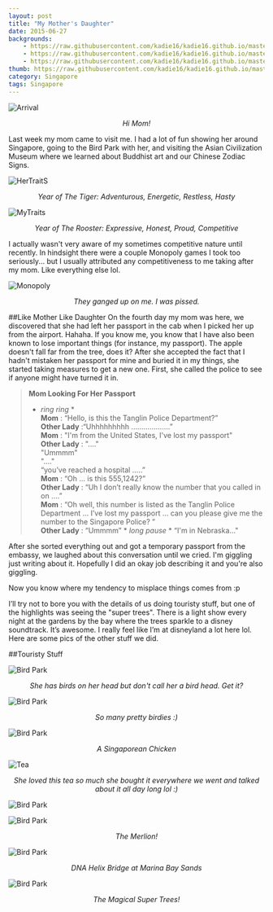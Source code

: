 ```yaml
---
layout: post
title: "My Mother's Daughter"
date: 2015-06-27
backgrounds:
    - https://raw.githubusercontent.com/kadie16/kadie16.github.io/master/assets/images/posts/mom/wave.JPG 
    - https://raw.githubusercontent.com/kadie16/kadie16.github.io/master/assets/images/posts/mom/pano2.JPG   
    - https://raw.githubusercontent.com/kadie16/kadie16.github.io/master/assets/images/posts/mom/superTrees2.JPG   
thumb: https://raw.githubusercontent.com/kadie16/kadie16.github.io/master/assets/images/posts/mom/Mer1.JPG
category: Singapore
tags: Singapore
---
```


![Arrival](https://github.com/kadie16/kadie16.github.io/raw/master/assets/images/posts/mom/arrival.JPG) _<center>Hi Mom!</center>_

Last week my mom came to visit me. I had a lot of fun showing her around Singapore, going to the Bird Park with her, and visiting the Asian Civilization Museum where we learned about Buddhist art and our Chinese Zodiac Signs. 

![HerTraitS](https://github.com/kadie16/kadie16.github.io/raw/master/assets/images/posts/mom/traitsMom.JPG) _<center>Year of The Tiger: Adventurous, Energetic, Restless, Hasty</center>_

![MyTraits](https://github.com/kadie16/kadie16.github.io/raw/master/assets/images/posts/mom/TraitsMe.JPG) _<center>Year of The Rooster: Expressive, Honest, Proud, Competitive</center>_

I actually wasn't very aware of my sometimes competitive nature until recently. In hindsight there were a couple Monopoly games I took too seriously... but I usually attributed any competitiveness to me taking after my mom. Like everything else lol.

![Monopoly](https://github.com/kadie16/kadie16.github.io/raw/master/assets/images/posts/mom/monopoly.JPG) _<center>They ganged up on me. I was pissed.</center>_

##Like Mother Like Daughter
On the fourth day my mom was here, we discovered that she had left her passport in the cab when I picked her up from the airport. Hahaha. If you know me, you know that I have also been known to lose important things (for instance, my passport). The apple doesn't fall far from the tree, does it? After she accepted the fact that I hadn't mistaken her passport for mine and buried it in my things, she started taking measures to get a new one. First, she called the police to see if anyone might have turned it in. 

> **Mom Looking For Her Passport** <br>
> * _ring ring_ * <br>
> **Mom** : “Hello, is this the Tanglin Police Department?” <br>
**Other Lady** :“Uhhhhhhhhh ……………….” <br>
**Mom** : "I'm from the United States, I've lost my passport" <br>
**Other Lady** : "...." <br>
    "Ummmm" <br>
    "...." <br>
    “you’ve reached a hospital …..”<br>
**Mom** : “Oh ... is this 555,1242?”<br>
**Other Lady** :    “Uh I don’t really know the number that you called in on ….”<br>
**Mom** : “Oh well, this number is listed as the Tanglin Police Department … I’ve lost my passport  … can you please give me the number to the Singapore Police? ” <br>
**Other Lady** :    “Ummmm” * _long pause_ * “I'm in Nebraska…"<br>

After she sorted everything out and got a temporary passport from the embassy, we laughed about this conversation until we cried. I'm giggling just writing about it. Hopefully I did an okay job describing it and you're also giggling.

Now you know where my tendency to misplace things comes from :p 

I’ll try not to bore you with the details of us doing touristy stuff, but one of the highlights was seeing the "super trees". There is a light show every night at the gardens by the bay where the trees sparkle to a disney soundtrack. It’s awesome. I really feel like I’m at disneyland a lot here lol. Here are some pics of the other stuff we did. 

##Touristy Stuff

![Bird Park](https://github.com/kadie16/kadie16.github.io/raw/master/assets/images/posts/mom/birdHead.JPG) _<center>She has birds on her head but don't call her a bird head. Get it?</center>_

![Bird Park](https://github.com/kadie16/kadie16.github.io/raw/master/assets/images/posts/mom/birdsAtFeet.JPG) _<center>So many pretty birdies :)</center>_

![Bird Park](https://github.com/kadie16/kadie16.github.io/raw/master/assets/images/posts/mom/chicken.JPG) _<center>A Singaporean Chicken</center>_

![Tea](https://github.com/kadie16/kadie16.github.io/raw/master/assets/images/posts/mom/tea.JPG) _<center>She loved this tea so much she bought it everywhere we went and talked about it all day long lol :)</center>_

![Bird Park](https://github.com/kadie16/kadie16.github.io/raw/master/assets/images/posts/mom/UniElephant.JPG) 

![Bird Park](https://github.com/kadie16/kadie16.github.io/raw/master/assets/images/posts/mom/Mer2.JPG) _<center>The Merlion!</center>_

![Bird Park](https://github.com/kadie16/kadie16.github.io/raw/master/assets/images/posts/mom/pano2.JPG) _<center>DNA Helix Bridge at Marina Bay Sands</center>_

![Bird Park](https://github.com/kadie16/kadie16.github.io/raw/master/assets/images/posts/mom/superTrees1.JPG) _<center>The Magical Super Trees!</center>_


